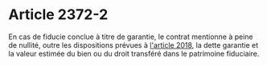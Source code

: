 # Article 2372-2

<p>En cas de fiducie conclue à titre de garantie, le contrat mentionne à peine de nullité, outre les dispositions prévues à <a href='/code-civil/livre-iii-des-differentes-manieres-dont-on-acquiert-la-propriete/titre-xiv-de-la-fiducie/2018.md'>l'article 2018</a>, la dette garantie et la valeur estimée du bien ou du droit transféré dans le patrimoine fiduciaire.</p>